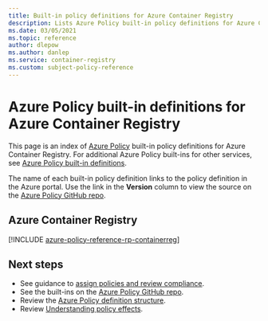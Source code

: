 ```yaml
---
title: Built-in policy definitions for Azure Container Registry
description: Lists Azure Policy built-in policy definitions for Azure Container Registry. These built-in policy definitions provide common approaches to managing your Azure resources.
ms.date: 03/05/2021
ms.topic: reference
author: dlepow
ms.author: danlep
ms.service: container-registry
ms.custom: subject-policy-reference
---
```

# Azure Policy built-in definitions for Azure Container Registry

This page is an index of [Azure Policy](../governance/policy/overview.md) built-in policy
definitions for Azure Container Registry. For additional Azure Policy built-ins for other services,
see [Azure Policy built-in definitions](../governance/policy/samples/built-in-policies.md).

The name of each built-in policy definition links to the policy definition in the Azure portal. Use
the link in the **Version** column to view the source on the
[Azure Policy GitHub repo](https://github.com/Azure/azure-policy).

## Azure Container Registry

[!INCLUDE [azure-policy-reference-rp-containerreg](../../includes/policy/reference/byrp/microsoft.containerregistry.md)]

## Next steps

- See guidance to [assign policies and review compliance](container-registry-azure-policy.md).
- See the built-ins on the [Azure Policy GitHub repo](https://github.com/Azure/azure-policy).
- Review the [Azure Policy definition structure](../governance/policy/concepts/definition-structure.md).
- Review [Understanding policy effects](../governance/policy/concepts/effects.md).

